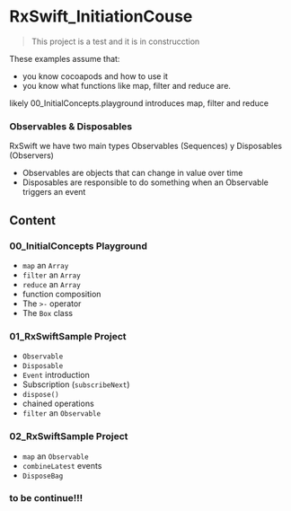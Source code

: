 # RxSwift_InitiationCouse

> This project is a test and it is in construcction

These examples assume that:

* you know cocoapods and how to use it
* you know what functions like map, filter and reduce are.

likely 00_InitialConcepts.playground introduces map, filter and reduce


### Observables & Disposables

RxSwift we have two main types Observables (Sequences) y Disposables (Observers)
- Observables are objects that can change in value over time
- Disposables are responsible to do something when an Observable triggers an event

## Content

### 00_InitialConcepts Playground

* `map` an `Array`
* `filter` an `Array`
* `reduce` an `Array`
* function composition
* The `>-` operator
* The `Box` class

### 01_RxSwiftSample Project

* `Observable`
* `Disposable`
* `Event` introduction
* Subscription (`subscribeNext`)
* `dispose()`
* chained operations
* `filter` an `Observable`

### 02_RxSwiftSample Project

* `map` an `Observable`
* `combineLatest` events
* `DisposeBag` 


### to be continue!!!